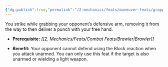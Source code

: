 ```yaml
---
{"dg-publish":true,"permalink":"/2-mechanics/feats/maneuver-feats/grappling-strike/"}
---
```


You strike while grabbing your opponent’s defensive arm, removing it from the way to then deliver a punch with your free hand.

- **Prerequisite:** _[[2. Mechanics/Feats/Combat Feats/Brawler\|Brawler]]_
    
- **Benefit:** Your opponent cannot defend using the Block reaction when you attack unarmed. You can only use this feat if the target is also unarmed or wielding a light weapon.